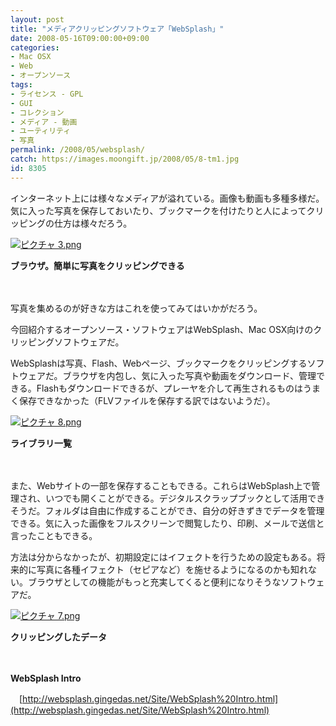 ```yaml
---
layout: post
title: "メディアクリッピングソフトウェア「WebSplash」"
date: 2008-05-16T09:00:00+09:00
categories:
- Mac OSX
- Web
- オープンソース
tags: 
- ライセンス - GPL
- GUI
- コレクション
- メディア - 動画
- ユーティリティ
- 写真
permalink: /2008/05/websplash/
catch: https://images.moongift.jp/2008/05/8-tm1.jpg
id: 8305
---
```

インターネット上には様々なメディアが溢れている。画像も動画も多種多様だ。気に入った写真を保存しておいたり、ブックマークを付けたりと人によってクリッピングの仕方は様々だろう。

  

[![ピクチャ 3.png](https://images.moongift.jp/2008/05/3-tm4.jpg)](https://images.moongift.jp/2008/05/37.jpg)  
  
**ブラウザ。簡単に写真をクリッピングできる**

  

　

  

写真を集めるのが好きな方はこれを使ってみてはいかがだろう。

  

今回紹介するオープンソース・ソフトウェアはWebSplash、Mac OSX向けのクリッピングソフトウェアだ。

  
  
<!--more-->  

WebSplashは写真、Flash、Webページ、ブックマークをクリッピングするソフトウェアだ。ブラウザを内包し、気に入った写真や動画をダウンロード、管理できる。Flashもダウンロードできるが、プレーヤを介して再生されるものはうまく保存できなかった（FLVファイルを保存する訳ではないようだ）。

  

[![ピクチャ 8.png](https://images.moongift.jp/2008/05/8-tm1.jpg)](https://images.moongift.jp/2008/05/81.jpg)  
  
**ライブラリ一覧**

  

　

  

また、Webサイトの一部を保存することもできる。これらはWebSplash上で管理され、いつでも開くことができる。デジタルスクラップブックとして活用できそうだ。フォルダは自由に作成することができ、自分の好きずきでデータを管理できる。気に入った画像をフルスクリーンで閲覧したり、印刷、メールで送信と言ったこともできる。

  

方法は分からなかったが、初期設定にはイフェクトを行うための設定もある。将来的に写真に各種イフェクト（セピアなど）を施せるようになるのかも知れない。ブラウザとしての機能がもっと充実してくると便利になりそうなソフトウェアだ。

  

[![ピクチャ 7.png](https://images.moongift.jp/2008/05/7-tm2.jpg)](https://images.moongift.jp/2008/05/72.jpg)  
  
**クリッピングしたデータ**

  

　

  

**WebSplash Intro**  
  
　[http://websplash.gingedas.net/Site/WebSplash%20Intro.html](http://websplash.gingedas.net/Site/WebSplash%20Intro.html)

  
